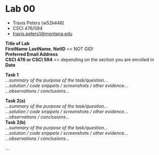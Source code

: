 # Lab 00

- Travis Peters (w52k448)  
- CSCI 476/594 
- travis.peters1@montana.edu

**Title of Lab**  
**FirstName** **LastName**, **NetID** << NOT GID!  
**Preferred Email Address**  
**CSCI 476 or CSCI 594** << depending on the section you are enrolled in   
**Date**

**Task 1**  
_...summary of the purpose of the task/question..._  
_...solution / code snippets / screenshots / other evidence..._  
_...observations / conclusions..._  

**Task 2(a)**  
_...summary of the purpose of the task/question..._  
_...solution / code snippets / screenshots / other evidence..._  
_...observations / conclusions..._  
**Task 2(b)**  
_...summary of the purpose of the task/question..._  
_...solution / code snippets / screenshots / other evidence..._  
_...observations / conclusions..._  

...
